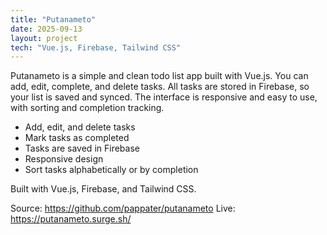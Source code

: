 ```yaml
---
title: "Putanameto"
date: 2025-09-13
layout: project
tech: "Vue.js, Firebase, Tailwind CSS"
---
```


Putanameto is a simple and clean todo list app built with Vue.js. You can add, edit, complete, and delete tasks. All tasks are stored in Firebase, so your list is saved and synced. The interface is responsive and easy to use, with sorting and completion tracking.

- Add, edit, and delete tasks
- Mark tasks as completed
- Tasks are saved in Firebase
- Responsive design
- Sort tasks alphabetically or by completion

Built with Vue.js, Firebase, and Tailwind CSS.

Source: https://github.com/pappater/putanameto
Live: https://putanameto.surge.sh/
